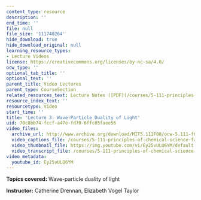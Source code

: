 ```yaml
---
content_type: resource
description: ''
end_time: ''
file: null
file_size: '111740264'
hide_download: true
hide_download_original: null
learning_resource_types:
- Lecture Videos
license: https://creativecommons.org/licenses/by-nc-sa/4.0/
ocw_type: ''
optional_tab_title: ''
optional_text: ''
parent_title: Video Lectures
parent_type: CourseSection
related_resources_text: Lecture Notes ([PDF](/courses/5-111-principles-of-chemical-science-fall-2008/resources/lecnotes03))
resource_index_text: ''
resourcetype: Video
start_time: ''
title: 'Lecture 3: Wave-Particle Duality of Light'
uid: 70c8bb74-fccf-a47e-fd70-6ffc05faee56
video_files:
  archive_url: http://www.archive.org/download/MIT5.111F08/ocw-5.111-f08-lec03_300k.mp4
  video_captions_file: /courses/5-111-principles-of-chemical-science-fall-2008/33e846986c2552f58ceb8ef08c70626b_Ey25vULQ6YM.vtt
  video_thumbnail_file: https://img.youtube.com/vi/Ey25vULQ6YM/default.jpg
  video_transcript_file: /courses/5-111-principles-of-chemical-science-fall-2008/dde2c0883a7bf3a6d2416a4e04212740_Ey25vULQ6YM.pdf
video_metadata:
  youtube_id: Ey25vULQ6YM
---
```


**Topics covered:** Wave-particle duality of light

**Instructor:** Catherine Drennan, Elizabeth Vogel Taylor

